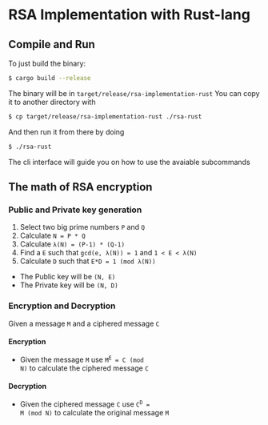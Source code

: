# RSA Implementation with Rust-lang

## Compile and Run
To just build the binary:
```sh
$ cargo build --release
```

The binary will be in `target/release/rsa-implementation-rust`
You can copy it to another directory with
```sh
$ cp target/release/rsa-implementation-rust ./rsa-rust
```
And then run it from there by doing
```sh
$ ./rsa-rust
```
The cli interface will guide you on how to use the avaiable subcommands

## The math of RSA encryption

### Public and Private key generation
1. Select two big prime numbers `P` and `Q`
1. Calculate `N = P * Q`
1. Calculate `λ(N) = (P-1) * (Q-1)`
1. Find a `E` such that `gcd(e, λ(N)) = 1` and `1 < E < λ(N)`
1. Calculate `D` such that `E*D = 1 (mod λ(N))`

- The Public key will be `(N, E)`
- The Private key will be `(N, D)`

### Encryption and Decryption
Given a message `M` and a ciphered message `C`

#### Encryption
- Given the message `M` use <code>M<sup>E</sup> = C (mod N)</code> to calculate the ciphered message `C`

#### Decryption
- Given the ciphered message `C` use <code>C<sup>D</sup> = M (mod N)</code> to calculate the original message `M`